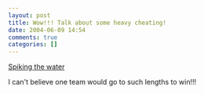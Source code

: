 ```yaml
---
layout: post
title: Wow!!! Talk about some heavy cheating!
date: 2004-06-09 14:54
comments: true
categories: []
---
```

<a href="http://story.news.yahoo.com/news?tmpl=story&cid=531&e=5&u=/ap/20040609/ap_on_sp_so_ne/soc_greece_spiked_water">Spiking the water</a>

I can't believe one team would go to such lengths to win!!!
